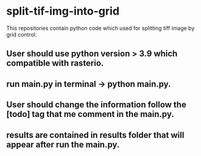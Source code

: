 # split-tif-img-into-grid
This repositories contain python code which used for splitting tiff image by grid control. 



## User should use python version > 3.9 which compatible with rasterio.

## run main.py in terminal -> python main.py.

## User should change the information follow the [todo] tag that me comment in the main.py.

## results are contained in results folder that will appear after run the main.py.
